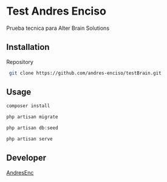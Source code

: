 # Test Andres Enciso

Prueba tecnica para Alter Brain Solutions 
## Installation

Repository

```bash
 git clone https://github.com/andres-enciso/testBrain.git 
```

## Usage

```php
composer install

php artisan migrate

php artisan db:seed

php artisan serve
```


## Developer
[AndresEnc](https://github.com/andres-enciso/)
